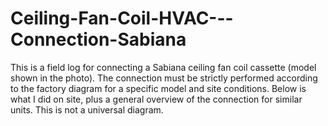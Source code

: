 # Ceiling-Fan-Coil-HVAC---Connection-Sabiana
This is a field log for connecting a Sabiana ceiling fan coil cassette (model shown in the photo). The connection must be strictly performed according to the factory diagram for a specific model and site conditions. Below is what I did on site, plus a general overview of the connection for similar units. This is not a universal diagram.
